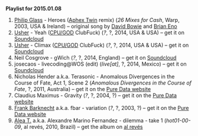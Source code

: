 **Playlist for 2015.01.08**

1. [Philip Glass](http://musicbrainz.org/artist/5ae54dee-4dba-49c0-802a-a3b3b3adfe9b) - Heroes ([Aphex Twin](http://musicbrainz.org/artist/f22942a1-6f70-4f48-866e-238cb2308fbd) remix) (_26 Mixes for Cash_, Warp, 2003, USA & Ireland) – original song by [David Bowie](http://musicbrainz.org/artist/5441c29d-3602-4898-b1a1-b77fa23b8e50) and [Brian Eno](http://musicbrainz.org/artist/ff95eb47-41c4-4f7f-a104-cdc30f02e872)
1. [Usher](http://musicbrainz.org/artist/3414d446-735a-443c-931f-10634f57e5b9) - Yeah ([CPU/GOD](http://musicbrainz.org/artist/c87fbcef-8030-4ed7-a129-fa1d15f38c29) ClubFuck) (_?_, ?, 2014, USA & USA) – get it on [Soundcloud](https://soundcloud.com/sacreddata/usher-yeah-clubfuck?in=sacreddata/sets/clubfucks)
1. [Usher](http://musicbrainz.org/artist/3414d446-735a-443c-931f-10634f57e5b9) - Climax ([CPU/GOD](http://musicbrainz.org/artist/c87fbcef-8030-4ed7-a129-fa1d15f38c29) ClubFuck) (_?_, ?, 2014, USA & USA) – get it on [Soundcloud](https://soundcloud.com/sacreddata/usher-climax-cpu-god-clubfuck)
1. Neil Cosgrove - gWich (_?_, ?, 2014, England) – get it on [Soundcloud](https://soundcloud.com/neil_cosgrove/gwich)
1. josecaos - livecoding@WOS (edit) (_live[at]_, ?, 2014, Mexico) – get it on [Soundcloud](https://soundcloud.com/josecaos/livecoding-at-wos)
1. Nicholas Hender a.k.a. Terasonic - Anomalous Divergences in the Course of Fate, Act 1, Scene 2 (_Anomalous Divergences in the Course of Fate_, ?, 2011, Australia) – get it on the [Pure Data website](http://puredata.info/Members/terasonic)
1. Claudius Maximus - Gravity (_?_, ?, 2004, ?) – get it on the [Pure Data website](http://puredata.info/Members/claudiusmaximus/copyme/gravity/sounds/gravity-20040612-demo.ogg/view)
1. [Frank Barknecht](http://musicbrainz.org/artist/df311e54-70c9-4489-9014-d3679bf03860) a.k.a. fbar - variation (_?_, ?, 2003, ?) – get it on the [Pure Data website](http://puredata.info/Members/fbar/snd/variation.ogg/view)
1. [Alea T.](http://musicbrainz.org/artist/7ee7252f-27f0-4e48-bf5b-8ed61a7521f3) a.k.a. Alexandre Marino Fernandez - dilemma - take 1 (_hot01-00-09_, al revés, 2010, Brazil) – get the album on [al revés](http://alreves.org/releases.php?lang=en&release=alr18)